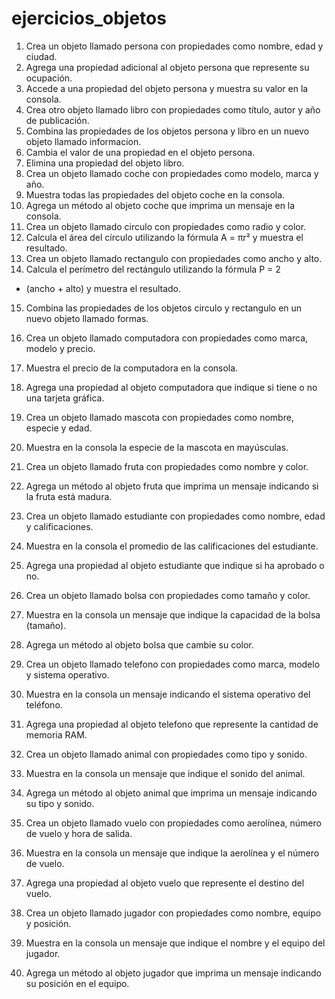 # ejercicios_objetos
1. Crea un objeto llamado persona con propiedades como 
nombre, edad y ciudad. 
2. Agrega una propiedad adicional al objeto persona que 
represente su ocupación. 
3. Accede a una propiedad del objeto persona y muestra su valor 
en la consola. 
4. Crea otro objeto llamado libro con propiedades como título, 
autor y año de publicación. 
5. Combina las propiedades de los objetos persona y libro en un 
nuevo objeto llamado informacion. 
6. Cambia el valor de una propiedad en el objeto persona. 
7. Elimina una propiedad del objeto libro. 
8. Crea un objeto llamado coche con propiedades como modelo, 
marca y año. 
9. Muestra todas las propiedades del objeto coche en la consola. 
10. Agrega un método al objeto coche que imprima un mensaje 
en la consola. 
11. Crea un objeto llamado circulo con propiedades como radio y 
color. 
12. Calcula el área del círculo utilizando la fórmula A = πr² y 
muestra el resultado. 
13. Crea un objeto llamado rectangulo con propiedades como 
ancho y alto. 
14. Calcula el perímetro del rectángulo utilizando la fórmula P = 2 
* (ancho + alto) y muestra el resultado. 
15. Combina las propiedades de los objetos circulo y rectangulo 
en un nuevo objeto llamado formas. 
16. Crea un objeto llamado computadora con propiedades como 
marca, modelo y precio. 
17. Muestra el precio de la computadora en la consola. 
 
18. Agrega una propiedad al objeto computadora que indique si 
tiene o no una tarjeta gráfica. 
19. Crea un objeto llamado mascota con propiedades como 
nombre, especie y edad. 
20. Muestra en la consola la especie de la mascota en 
mayúsculas. 
21. Crea un objeto llamado fruta con propiedades como nombre y 
color. 
22. Agrega un método al objeto fruta que imprima un mensaje 
indicando si la fruta está madura. 
23. Crea un objeto llamado estudiante con propiedades como 
nombre, edad y calificaciones. 
24. Muestra en la consola el promedio de las calificaciones del 
estudiante. 
25. Agrega una propiedad al objeto estudiante que indique si ha 
aprobado o no. 
26. Crea un objeto llamado bolsa con propiedades como tamaño y 
color. 
27. Muestra en la consola un mensaje que indique la capacidad 
de la bolsa (tamaño). 
28. Agrega un método al objeto bolsa que cambie su color. 
29. Crea un objeto llamado telefono con propiedades como 
marca, modelo y sistema operativo. 
30. Muestra en la consola un mensaje indicando el sistema 
operativo del teléfono. 
31. Agrega una propiedad al objeto telefono que represente la 
cantidad de memoria RAM. 
32. Crea un objeto llamado animal con propiedades como tipo y 
sonido. 
33. Muestra en la consola un mensaje que indique el sonido del 
animal. 
 
34. Agrega un método al objeto animal que imprima un mensaje 
indicando su tipo y sonido. 
35. Crea un objeto llamado vuelo con propiedades como 
aerolínea, número de vuelo y hora de salida. 
36. Muestra en la consola un mensaje que indique la aerolínea y 
el número de vuelo. 
37. Agrega una propiedad al objeto vuelo que represente el 
destino del vuelo. 
38. Crea un objeto llamado jugador con propiedades como 
nombre, equipo y posición. 
39. Muestra en la consola un mensaje que indique el nombre y el 
equipo del jugador. 
40. Agrega un método al objeto jugador que imprima un mensaje 
indicando su posición en el equipo.
